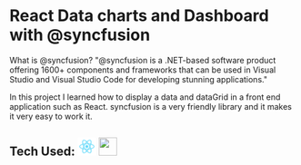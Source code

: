 # React Data charts and Dashboard with @syncfusion

What is @syncfusion? "@syncfusion is a .NET-based software product offering 1600+ components and frameworks that can be used in Visual Studio and Visual Studio Code for developing stunning applications."

In this project I learned how to display a data and dataGrid in a front end application such as React.
syncfusion is a very friendly library and it makes it very easy to work it.

## Tech Used: <img height="32" width="32" src="https://raw.githubusercontent.com/github/explore/5b3600551e122a3277c2c5368af2ad5725ffa9a1/topics/react/react.png" /> <img height="32" width="32" src="https://res.cloudinary.com/practicaldev/image/fetch/s--GmGpxlwT--/c_fill,f_auto,fl_progressive,h_320,q_auto,w_320/https://dev-to-uploads.s3.amazonaws.com/uploads/organization/profile_image/771/21df7034-5069-4e05-9f54-2c881bb9ebb7.png" />
